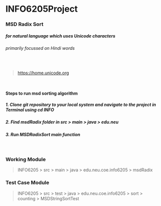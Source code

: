 # INFO6205Project

### MSD Radix Sort
##### for natural language which uses Unicode characters
###### primarily focussed on Hindi words

&nbsp;
> https://home.unicode.org 



&nbsp;
#### Steps to run msd sorting algorithm
##### 1. Clone git repository to your local system and navigate to the project in Terminal using cd INFO
##### 2. Find msdRadix folder in src > main > java > edu.neu
##### 3. Run MSDRadixSort main function




&nbsp;

### Working Module

> INFO6205 > src > main > java > edu.neu.coe.info6205 > msdRadix

### Test Case Module

> INFO6205 > src > test > java > edu.neu.coe.info6205 > sort > counting > MSDStringSortTest
